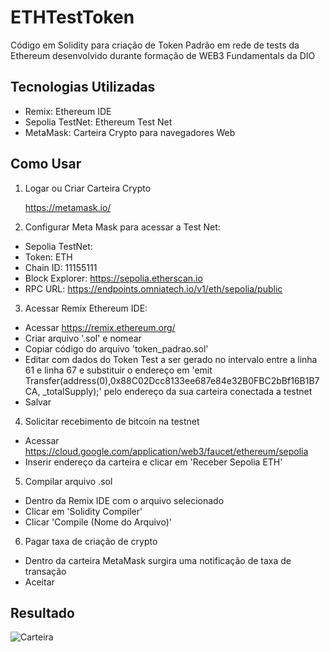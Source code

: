 # ETHTestToken
Código em Solidity para criação de Token Padrão em rede de tests da Ethereum desenvolvido durante formação de WEB3 Fundamentals da DIO

## Tecnologias Utilizadas

- Remix: Ethereum IDE
- Sepolia TestNet: Ethereum Test Net
- MetaMask: Carteira Crypto para navegadores Web

## Como Usar

1. Logar ou Criar Carteira Crypto

    https://metamask.io/

2. Configurar Meta Mask para acessar a Test Net:
- Sepolia TestNet:
-   Token: ETH
-   Chain ID: 11155111
-   Block Explorer: https://sepolia.etherscan.io
-   RPC URL: https://endpoints.omniatech.io/v1/eth/sepolia/public

3. Acessar Remix Ethereum IDE:
- Acessar https://remix.ethereum.org/
- Criar arquivo '.sol' e nomear 
- Copiar código do arquivo 'token_padrao.sol'
- Editar com dados do Token Test a ser gerado no intervalo entre a linha 61 e linha 67 e substituir o endereço em 'emit Transfer(address(0),0x88C02Dcc8133ee687e84e32B0FBC2bBf16B1B7CA, _totalSupply);' pelo endereço da sua carteira conectada a testnet
- Salvar

4. Solicitar recebimento de bitcoin na testnet
- Acessar https://cloud.google.com/application/web3/faucet/ethereum/sepolia
- Inserir endereço da carteira e clicar em 'Receber Sepolia ETH'

5. Compilar arquivo .sol
- Dentro da Remix IDE com o arquivo selecionado
- Clicar em 'Solidity Compiler'
- Clicar 'Compile (Nome do Arquivo)'

6. Pagar taxa de criação de crypto
- Dentro da carteira MetaMask surgira uma notificação de taxa de transação
- Aceitar

## Resultado

![Carteira](https://github.com/6uilhermeTeixeira/ETHTestToken/assets/58309213/5ce5c774-8dce-44c9-abc6-15805760677c)
